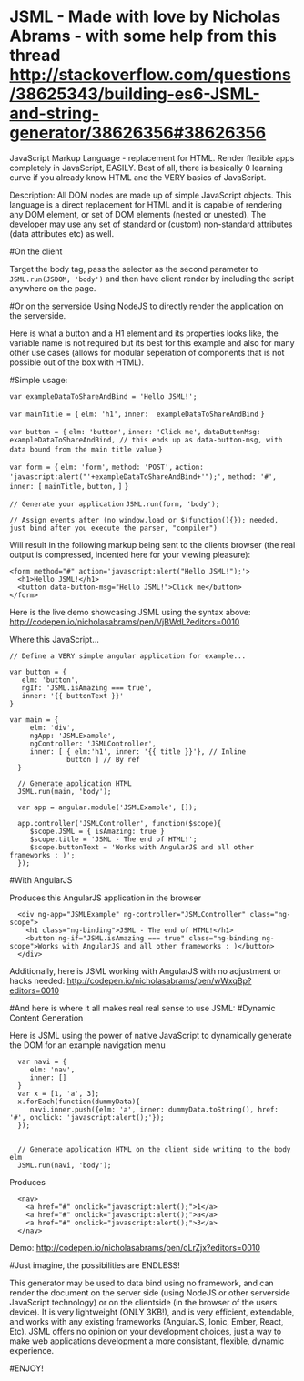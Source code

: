 # JSML - Made with love by Nicholas Abrams - with some help from this thread http://stackoverflow.com/questions/38625343/building-es6-JSML-and-string-generator/38626356#38626356

JavaScript Markup Language - replacement for HTML. Render flexible apps completely in JavaScript, EASILY.
Best of all, there is basically 0 learning curve if you already know HTML and the VERY basics of JavaScript.

Description: All DOM nodes are made up of simple JavaScript objects. This language is a direct replacement for HTML and it is capable of rendering any DOM element, or set of DOM elements (nested or unested). The developer may use any set of standard or (custom) non-standard attributes (data attributes etc) as well. 

#On the client 

Target the body tag, pass the selector as the second parameter to `JSML.run(JSDOM, 'body')` and then have client render by including the script anywhere on the page.



#Or on the serverside
Using NodeJS to directly render the application on the serverside.

Here is what a button and a H1 element and its properties looks like, the variable name is not required but its best for this example and also for many other use cases (allows for modular seperation of components that is not possible out of the box with HTML).

#Simple usage:

`var exampleDataToShareAndBind = 'Hello JSML!';`

`var mainTitle = {`
  `elm: 'h1',`
 `inner:  exampleDataToShareAndBind`
`}`

`var button = {`
  `elm: 'button',`
  `inner: 'Click me',`
 `dataButtonMsg:  exampleDataToShareAndBind, // this ends up as data-button-msg, with data bound from the main title value`
`}`
  
  `var form = {`
   `elm: 'form',`
   `method: 'POST',`
   `action: 'javascript:alert("'+exampleDataToShareAndBind+'");',`
   `method: '#',`
   `inner: [`
            `mainTitle,`
            `button,`
          `]`
  `}`

`// Generate your application`
`JSML.run(form, 'body');`

`// Assign events after (no window.load or $(function(){}); needed, just bind after you execute the parser, "compiler")`

Will result in the following markup being sent to the clients browser (the real output is compressed, indented here for your viewing pleasure):

    <form method="#" action='javascript:alert("Hello JSML!");'>
      <h1>Hello JSML!</h1>
      <button data-button-msg="Hello JSML!">Click me</button>
    </form>

Here is the live demo showcasing JSML using the syntax above: http://codepen.io/nicholasabrams/pen/VjBWdL?editors=0010

Where this JavaScript...
      
    // Define a VERY simple angular application for example...

    var button = {
       elm: 'button',
       ngIf: 'JSML.isAmazing === true',
       inner: '{{ buttonText }}'
    }

    var main = {
         elm: 'div',
         ngApp: 'JSMLExample',
         ngController: 'JSMLController',
         inner: [ { elm:'h1', inner: '{{ title }}'}, // Inline
                  button ] // By ref
      }
      
      // Generate application HTML
      JSML.run(main, 'body');
      
      var app = angular.module('JSMLExample', []);
      
      app.controller('JSMLController', function($scope){
         $scope.JSML = { isAmazing: true }
         $scope.title = 'JSML - The end of HTML!';
         $scope.buttonText = 'Works with AngularJS and all other frameworks : )';
      }); 

#With AngularJS

Produces this AngularJS application in the browser
 
      <div ng-app="JSMLExample" ng-controller="JSMLController" class="ng-scope">
        <h1 class="ng-binding">JSML - The end of HTML!</h1>
        <button ng-if="JSML.isAmazing === true" class="ng-binding ng-scope">Works with AngularJS and all other frameworks : )</button>
      </div>

Additionally, here is JSML working with AngularJS with no adjustment or hacks needed: http://codepen.io/nicholasabrams/pen/wWxqBp?editors=0010

#And here is where it all makes real real sense to use JSML:
#Dynamic Content Generation

Here is JSML using the power of native JavaScript to dynamically generate the DOM for an example navigation menu
      
      var navi = {
         elm: 'nav',
         inner: []
      }
      var x = [1, 'a', 3]; 
      x.forEach(function(dummyData){
         navi.inner.push({elm: 'a', inner: dummyData.toString(), href: '#', onclick: 'javascript:alert();'});   
      });
      
      
      // Generate application HTML on the client side writing to the body elm
      JSML.run(navi, 'body');

Produces

      <nav>
        <a href="#" onclick="javascript:alert();">1</a>
        <a href="#" onclick="javascript:alert();">a</a>
        <a href="#" onclick="javascript:alert();">3</a>
      </nav>

Demo: http://codepen.io/nicholasabrams/pen/oLrZjx?editors=0010

#Just imagine, the possibilities are ENDLESS!

This generator may be used to data bind using no framework, and can render the document on the server side (using NodeJS or other serverside JavaScript technology) or on the clientside (in the browser of the users device). It is very lightweight (ONLY 3KB!), and is very efficient, extendable, and works with any existing frameworks (AngularJS, Ionic, Ember, React, Etc). JSML offers no opinion on your development choices, just a way to make web applications development a more consistant, flexible, dynamic experience.

#ENJOY!
